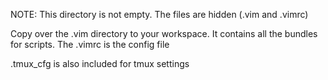 NOTE: This directory is not empty. The files are hidden (.vim and .vimrc)

Copy over the .vim directory to your workspace. It contains all the bundles for scripts.
The .vimrc is the config file

.tmux_cfg is also included for tmux settings

